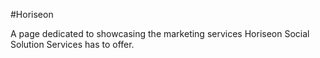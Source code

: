 #Horiseon

A page dedicated to showcasing the marketing services Horiseon Social Solution Services has to offer.